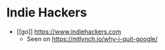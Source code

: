 # Indie Hackers

- [[go]] https://www.indiehackers.com
  - Seen on https://mtlynch.io/why-i-quit-google/


